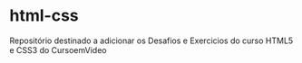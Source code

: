 # html-css
 Repositório destinado a adicionar os Desafios e Exercicios do curso HTML5 e CSS3 do CursoemVideo

